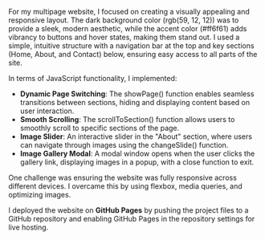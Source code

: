 For my multipage website, I focused on creating a visually appealing and responsive layout. The dark background color (rgb(59, 12, 12)) was to provide a sleek, modern aesthetic, while the accent color (#ff6f61) adds vibrancy to buttons and hover states, making them stand out. I used a simple, intuitive structure with a navigation bar at the top and key sections (Home, About, and Contact) below, ensuring easy access to all parts of the site.

In terms of JavaScript functionality, I implemented:
- **Dynamic Page Switching**: The showPage() function enables seamless transitions between sections, hiding and displaying content based on user interaction.
- **Smooth Scrolling**: The scrollToSection() function allows users to smoothly scroll to specific sections of the page.
- **Image Slider**: An interactive slider in the "About" section, where users can navigate through images using the changeSlide() function.
- **Image Gallery Modal**: A modal window opens when the user clicks the gallery link, displaying images in a popup, with a close function to exit.

One challenge was ensuring the website was fully responsive across different devices. I overcame this by using flexbox, media queries, and optimizing images.

I deployed the website on **GitHub Pages** by pushing the project files to a GitHub repository and enabling GitHub Pages in the repository settings for live hosting.